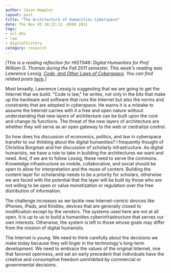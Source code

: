 ```yaml
---
author: Jason Heppler
layout: post
title: "The Architecture of Humanities Cyberspace"
date: Thu Nov 03 10:22:11 -0500 2011
tags: 
- unl-dhs
- law
- digitalhistory
category: research
---
```


*[This is a reading reflection for HIST946: Digital Humanities for Prof. William G. Thomas during the Fall 2011 semester. This week's reading was Lawrence Lessig, *[Code, and Other Laws of Cyberspace](http://codev2.cc/)*. You can find related posts [here](http://jasonheppler.org/the-digital-humanities-seminar.html).]*

Most broadly, Lawrence Lessig is suggesting that we are going to get the Internet that we build. "Code is law," he writes, not only in the bits that make up the hardware and software that runs the Internet but also the norms and constraints that are adopted in cyberspace. He warns it is a mistake to assume the Internet carries with it a free and open nature without understanding that new layers of architecture can be built upon the core and change its functions. The threat of the new layers of architecture are whether they will serve as an open gateway to the web or centralize control.

So how does his discussion of economics, politics, and law in cyberspace transfer to our thinking about the digital humanities? I frequently thought of Christina Borgman and her discussion of scholarly infrastructure. As digital humanists, we have a role to take in building the architectures we want and need. And, if we are to follow Lessig, these need to serve the commons. Knowledge infrastructure as mobile, collaborative, and social should be open to allow for interpretation and the reuse of content. Building the content layer for scholarship needs to be a priority for scholars, otherwise we are faced with the potential that the layer will be built by those who are not willing to be open or value monetization or regulation over the free distribution of information. 

The challenge increases as we tackle new Internet-centric devices like iPhones, iPads, and Kindles, devices that are generally closed to modification except by the vendors. The systems used here are not at all open. It is up to us to build a humanities cyberinfrastructure that serves our own interests. Otherwise, the system is left to those whose goals may differ from the mission of digital humanists.

The Internet is young. We need to think carefully about the decisions we make today because they will linger in the technology's long-term development. We need to embrace the values of the original Internet, one that favored openness, and set an early precedent that individuals have the creative and consumptive freedom uninhibited by commercial or governmental decisions.
